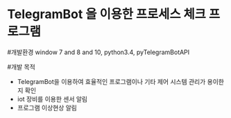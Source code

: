 # TelegramBot 을 이용한 프로세스 체크 프로그램

#개발환경
 window 7 and 8 and 10,  python3.4, pyTelegramBotAPI

#개발 목적
+ TelegramBot을 이용하여 효율적인 프로그램이나 기타 제어 시스템 관리가 용이한지 확인
+ iot 장비를 이용한 센서 알림
+ 프로그램 이상현상 알림
